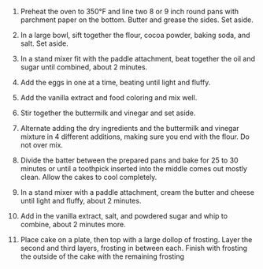 1. Preheat the oven to 350°F and line two 8 or 9 inch round pans with parchment paper on the bottom. Butter and grease the sides. Set aside.
2. In a large bowl, sift together the flour, cocoa powder, baking soda, and salt. Set aside.

3. In a stand mixer fit with the paddle attachment, beat together the oil and sugar until combined, about 2 minutes. 

4. Add the eggs in one at a time, beating until light and fluffy. 

5. Add the vanilla extract and food coloring and mix well.

6. Stir together the buttermilk and vinegar and set aside.

7. Alternate adding the dry ingredients and the buttermilk and vinegar mixture in 4 different additions, making sure you end with the flour. Do not over mix.

8. Divide the batter between the prepared pans and bake for 25 to 30 minutes or until a toothpick inserted into the middle comes out mostly clean. Allow the cakes to cool completely.

9. In a stand mixer with a paddle attachment, cream the butter and cheese until light and fluffy, about 2 minutes. 

10. Add in the vanilla extract, salt, and powdered sugar and whip to combine, about 2 minutes more.

11. Place cake on a plate, then top with a large dollop of frosting. Layer the second and third layers, frosting in between each. Finish with frosting the outside of the cake with the remaining frosting